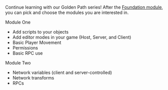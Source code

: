 Continue learning with our Golden Path series! After the [Foundation module](../tutorials/goldenpath_series/goldenpath_foundation_module.md), you can pick and choose the modules you are interested in.

Module One
* Add scripts to your objects
* Add editor modes in your game (Host, Server, and Client)
* Basic Player Movement
* Permissions
* Basic RPC use

Module Two
* Network variables (client and server-controlled)
* Network transforms
* RPCs
  
<!-- Module Three - Brian's GP -->
<!-- Module Four - SceneManagement -->
<!-- Module Five - SceneManagement -->
<!-- Module Six - SceneManagement -->
<!-- Module Seven - Profiler Tool -->

<!-- Make into responsive grid/flexbox -->